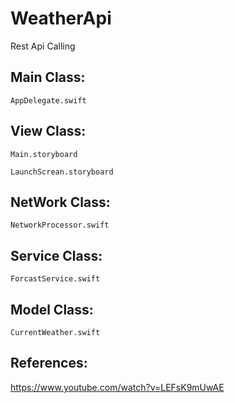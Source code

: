# WeatherApi
Rest Api Calling


Main Class:
------------
`AppDelegate.swift`

View Class:
-----------
`Main.storyboard`

`LaunchScrean.storyboard`

NetWork Class:
--------------
`NetworkProcessor.swift`

Service Class:
--------------
`ForcastService.swift`

Model Class:
------------
`CurrentWeather.swift`


References:
-----------
https://www.youtube.com/watch?v=LEFsK9mUwAE
